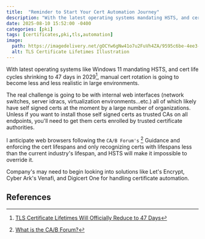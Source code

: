 ```yaml
---
title:  "Reminder to Start Your Cert Automation Journey"
description: "With the latest operating systems mandating HSTS, and cert lifespans shrinking, it's time to automate your certificate management strategy"
date: 2025-08-10 15:52:00 -0400
categories: [pki]
tags: [certificates,pki,tls,automation]
image:
  path: https://imagedelivery.net/gOCYw6gNw41o7u2FuVh4ZA/9595c6be-4ee3-4e6b-a6f6-e54b0d09b200/public
  alt: TLS Certificate Lifetimes Illustration
---
```


With latest operating systems like Windows 11 mandating HSTS, and cert life cycles shrinking to 47 days in 2029[^footnote-1], manual cert rotation is going to become less and less realistic in large environments.

The real challenge is going to be with internal web interfaces (network switches, server idracs, virtualization environments...etc.) all of which likely have self signed certs at the moment by a large number of organizations. Unless if you want to install those self signed certs as trusted CAs on all endpoints, you'll need to get them certs enrolled by trusted certificate authorities.

I anticipate web browsers following the `CA/B Forum's` [^footnote-2] Guidance and enforcing the cert lifespans and only recognizing certs with lifespans less than the current industry's lifespan, and HSTS will make it impossible to override it.

Company's may need to begin looking into solutions like Let's Encrypt, Cyber Ark's Venafi, and Digicert One for handling certificate automation.

## References
[^footnote-1]: [TLS Certificate Lifetimes Will Officially Reduce to 47 Days](https://www.digicert.com/blog/tls-certificate-lifetimes-will-officially-reduce-to-47-days)

[^footnote-2]: [What is the CA/B Forum?](https://www.digicert.com/faq/compliance/what-is-the-certification-authority-browser-forum)
